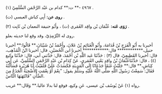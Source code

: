 ٤٩٦٧ -** ت:** كدام بن عَبْد الرَّحْمَنِ السُّلَمِيّ (١) .

**روى عن:** أَبِي كباش العبسي (ت) .

**رَوَى عَنه:** عُثْمَان بْن واقِد العُمَري (ت) ، وأَبُو حنيفة النعمان بْن ثَابِت (٢) .

روى له التِّرْمِذِيّ، وقد وقع لنا حديثه بعلو.

أخبرنا به أَبُو الْفَرَجِ بْنُ قُدَامَةَ، وأَبُو الْغَنَائِمِ بْنُ عَلانَ، وأَحْمَدُ بْنُ شَيْبَانَ،** قَالُوا:** أخبرنا حنبل،************ قال:************ أخبرنا ابن الْحُصَيْنِ، قال: أخبرنا ابْنُ الْمُذْهِب، قال: أخبرنا القَطِيعِيّ، قال (٣) : حَدَّثَنَا عَبد اللَّهِ بْن أَحْمَدَ، قال: حَدَّثني أبي، قال: حَدَّثَنَا وكيع (٤) ، قال: حَدَّثَنَاعُثْمَانُ بْنُ واقِدٍ يَعْنِي العُمَري، عَنْ كِدَامِ بْنِ عَبْدِ الرَّحْمَنِ السُّلَمِيِّ، عَن أَبِي كِبَاشٍ،** قال:** جَلَبْتُ غَنَمًا جَذَعَانًا إِلَى الْمَدِينَةِ فَكَسَدَتْ عَلَيَّ فَلَقَيْتُ أَبَا هُرَيْرة فَسَأَلْتُهُ فَقَالَ: سَمِعْتُ رَسُولَ اللَّهِ صَلَّى اللَّهُ عَلَيْهِ وسَلَّمَ يقول: "نِعْمَ أَوْ نِعْمَتِ الأُضْحِيَةُ الْجَذَعُ مِنَ الضَّأْنِ "فَانْتَهَبَهَا النَّاسُ.

رواه (١) عَنْ يُوسُف بْن عيسى، عَنِ وكيع، فوقع لنا بدلا عاليا،** وَقَال:** غريب.